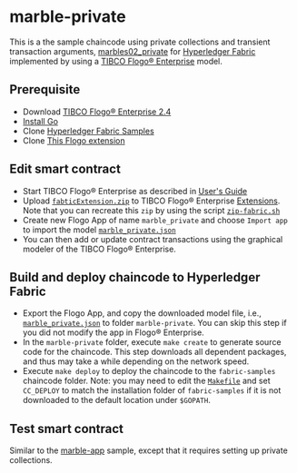 # marble-private
This is a the sample chaincode using private collections and transient transaction arguments, [marbles02_private](https://github.com/hyperledger/fabric-samples/tree/release-1.4/chaincode/marbles02_private) for [Hyperledger Fabric](https://www.hyperledger.org/projects/fabric) implemented by using a [TIBCO Flogo® Enterprise](https://docs.tibco.com/products/tibco-flogo-enterprise-2-4-0) model.

## Prerequisite
- Download [TIBCO Flogo® Enterprise 2.4](https://edelivery.tibco.com/storefront/eval/tibco-flogo-enterprise/prod11810.html)
- [Install Go](https://golang.org/doc/install)
- Clone [Hyperledger Fabric Samples](https://github.com/hyperledger/fabric-samples)
- Clone [This Flogo extension](https://github.com/yxuco/flogo-enterprise-app)

## Edit smart contract
- Start TIBCO Flogo® Enterprise as described in [User's Guide](https://docs.tibco.com/pub/flogo/2.4.0/doc/pdf/TIB_flogo_2.4_users_guide.pdf?id=1)
- Upload [`fabticExtension.zip`](https://github.com/yxuco/flogo-enterprise-app/blob/master/fabricExtension.zip) to TIBCO Flogo® Enterprise [Extensions](http://localhost:8090/wistudio/extensions).  Note that you can recreate this `zip` by using the script [`zip-fabric.sh`](https://github.com/yxuco/flogo-enterprise-app/blob/master/zip-fabric.sh)
- Create new Flogo App of name `marble_private` and choose `Import app` to import the model [`marble_private.json`](https://github.com/yxuco/flogo-enterprise-app/blob/master/marble-private/marble_private.json)
- You can then add or update contract transactions using the graphical modeler of the TIBCO Flogo® Enterprise.

## Build and deploy chaincode to Hyperledger Fabric
- Export the Flogo App, and copy the downloaded model file, i.e., [`marble_private.json`](https://github.com/yxuco/flogo-enterprise-app/blob/master/marble-private/marble_private.json) to folder `marble-private`.  You can skip this step if you did not modify the app in Flogo® Enterprise.
- In the `marble-private` folder, execute `make create` to generate source code for the chaincode.  This step downloads all dependent packages, and thus may take a while depending on the network speed.
- Execute `make deploy` to deploy the chaincode to the `fabric-samples` chaincode folder.  Note: you may need to edit the [`Makefile`](https://github.com/yxuco/flogo-enterprise-app/blob/master/marble-private/Makefile) and set `CC_DEPLOY` to match the installation folder of `fabric-samples` if it is not downloaded to the default location under `$GOPATH`.

## Test smart contract

Similar to the [marble-app](https://github.com/yxuco/flogo-enterprise-app/blob/master/marble-app) sample, except that it requires setting up private collections.